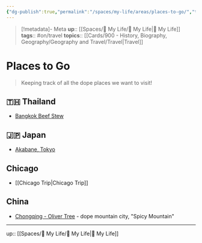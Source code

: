 ```yaml
---
{"dg-publish":true,"permalink":"/spaces/my-life/areas/places-to-go/","title":"Places to Go"}
---
```


> [!metadata]- Meta
> **up**:: [[Spaces/🤘 My Life/🤘 My Life\|🤘 My Life]]
> **tags**::  #on/travel
> **topics**:: [[Cards/900 - History, Biography, Geography/Geography and Travel/Travel\|Travel]]


# Places to Go

> Keeping track of all the dope places we want to visit!

## 🇹🇭 Thailand
- [Bangkok Beef Stew](https://www.instagram.com/p/Co75rc9oQBt/?igshid=YmMyMTA2M2Y=)

## 🇯🇵 Japan
- [Akabane, Tokyo](https://twitter.com/tokyo_gone/status/1662767853303656453?s=61&t=gyRX2W0x81b80X8f34EMoQ)

## Chicago
- [[Chicago Trip\|Chicago Trip]]

## China
- [Chongqing - Oliver Tree](https://x.com/olivertree/status/1893742351459176543?s=46) - dope mountain city, "Spicy Mountain"

---
up:: [[Spaces/🤘 My Life/🤘 My Life\|🤘 My Life]]

